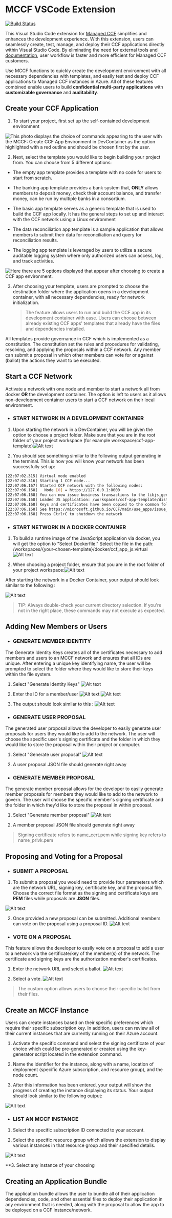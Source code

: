 # MCCF VSCode Extension

[![Build Status](https://msazure.visualstudio.com/One/_apis/build/status%2FOneBranch%2Fmccf-vscode-extension%2Fmccf-vscode-extension-Official?repoName=mccf-vscode-extension&branchName=main)](https://msazure.visualstudio.com/One/_build/latest?definitionId=326742&repoName=mccf-vscode-extension&branchName=main)

This Visual Studio Code extension for [Managed CCF](https://techcommunity.microsoft.com/t5/azure-confidential-computing/microsoft-introduces-preview-of-azure-managed-confidential/ba-p/3648986) simplifies and enhances the development experience. With this extension, users can seamlessly create, test, manage, and deploy their CCF applications directly within Visual Studio Code. By eliminating the need for external tools and [documentation](https://microsoft.github.io/CCF/main/build_apps/get_started.html), user workflow is faster and more efficient for Managed CCF customers.

Use MCCF functions to quickly create the development environment with all necessary dependencies with templates, and easily test and deploy CCF applications to Managed CCF instances in Azure. All of these features combined enable users to build **confidential multi-party applications** with **customizable governance** and **auditability**.

## Create your CCF Application

1. To start your project, first set up the self-contained development environment

![This photo displays the choice of commands appearing to the user with the MCCF: Create CCF App Environment in DevContainer as the option highlighted with a red outline and should be chosen first by the user.](images/first_commandView.png)

2.  Next, select the template you would like to begin building your project from. You can choose from 5 different options: 

-  The empty app template provides a template with no code for users to start from scratch.

-  The banking app template provides a bank system that, **ONLY** allows members to deposit money, check their account balance, and transfer money,  can be run by multiple banks in a consortium.

- The basic app template serves as a generic template that is used to build the CCF app locally. It has the general steps to set up and interact with the CCF network using a Linux environment

- The data reconciliation app template is a sample application that allows members to submit their data for reconciliation and query for reconciliation results. 

- The logging app template is leveraged by users to utilize a secure auditable logging system where only authorized users can access, log, and track activities.

![Here there are 5 options displayed that appear after choosing to create a CCF app environment.](images/choose_template.png)

3. After choosing your template, users are prompted to choose the destination folder where the application opens in a development container, with all necessary dependencies, ready for network initialization.

   > The feature allows users to run and build the CCF app in its development container with ease. Users can choose between already existing CCF apps' templates that already have the files and dependencies installed. 


All templates provide governance in CCF which is implemented as a constitution. The constitution set the rules and procedures for validating, resolving, and applying the proposals within a CCF network. Any member can submit a proposal in which other members can vote for or against (ballot) the actions they want to be executed.



## Start a CCF Network

Activate a network with one node and member to start a network all from docker **OR** the development container. The option is left to users as it allows non-development container users to start a CCF network on their local environment.

- ### START NETWORK IN A DEVELOPMENT CONTAINER 

1. Upon starting the network in a DevContainer, you will be given the option to choose a project folder. Make sure that you are in the root folder of your project workspace (for example workspace/ccf-app-template)![Alt text](images/image.png)

2. You should see something similar to the following output generating in the terminal. This is how you will know your network has been successfully set up:

```bash
[22:07:02.315] Virtual mode enabled
[22:07:02.316] Starting 1 CCF node...
[22:07:06.167] Started CCF network with the following nodes:
[22:07:06.168]   Node [0] = https://127.0.0.1:8000
[22:07:06.168] You can now issue business transactions to the libjs_generic application
[22:07:06.168] Loaded JS application: /workspaces/ccf-app-template/dist/
[22:07:06.168] Keys and certificates have been copied to the common folder: /workspaces/ccf-app-template/workspace/sandbox_common
[22:07:06.168] See https://microsoft.github.io/CCF/main/use_apps/issue_commands.html for more information
[22:07:06.168] Press Ctrl+C to shutdown the network
```

- ### START NETWORK IN A DOCKER CONTAINER 
1. To build a runtime image of the JavaScript application via docker, you will get the option to "Select Dockerfile." Select the file in the path: /workspaces/{your-chosen-template}/docker/ccf_app_js.virtual
![Alt text](images/image-1.png)

2. When choosing a project folder, ensure that you are in the root folder of your project workspace:![Alt text](images/image.png)

After starting the network in a Docker Container, your output should look similar to the following :

![Alt text](images/image-2.png)

> TIP: Always double-check your current directory selection. If you're not in the right place, these commands may not execute as expected.

## Adding New  Members or Users

- ### GENERATE MEMBER IDENTITY 
The Generate Identity Keys creates all of the certificates necessary to add members and users to an MCCF network and ensures that all IDs are unique. After entering a unique key identifying name, the user will be prompted to select the folder where they would like to store their keys within the file system.

1. Select "Generate Identity Keys" 
![Alt text](images/image_generatekeys.png)


2. Enter the ID for a member/user
![Alt text](images/image_memid.png)
![Alt text](images/image_userid.png)

3.  The output should look similar to this : 
![Alt text](images/image_output.png)


- ### GENERATE USER PROPOSAL 
The generated user proposal allows the developer to easily generate user proposals for users they would like to add to the network. The user will choose the specific user's signing certificate and the folder in which they would like to store the proposal within their project or computer.

1. Select "Generate user proposal" 
![Alt text](images/image_userproposal.png)

2. A user proposal JSON file should generate right away


- ### GENERATE MEMBER PROPOSAL
The generate member proposal allows for the developer to easily generate member proposals for members they would like to add to the network to govern. The user will choose the specific member's signing certificate and the folder in which they'd like to store the proposal in within proposal.

1. Select "Generate member proposal" 
![Alt text](images/image_memberproposal.png)

2.  A member proposal JSON file should generate right away


 > Signing certificate refers to name_cert.pem while signing key refers to name_privk.pem

## Proposing and Voting for a Proposal

- ### SUBMIT A PROPOSAL
1. To submit a proposal you would need to provide four parameters which are the network URL, signing key, certificate key, and the proposal file. Choose the correct file format as the signing and certificate keys are **PEM** files while proposals are **JSON** files.

![Alt text](images/image_parameters.png)

2. Once provided a new proposal can be submitted. Additional members can vote on the proposal using a proposal ID.
![Alt text](images/image_sp.png)

- ### VOTE ON A PROPOSAL  
This feature allows the developer to easily vote on a proposal to add a user to a network via the certificate/key of the member(s) of the network. The certificate and signing keys are the authorization member's certificates.

1. Enter the network URL and select a ballot.
![Alt text](images/image_ballot.png)


2. Select a vote.
![Alt text](images/image_vote.png)

> The custom option allows users to choose their specific ballot from their files.


## Create an MCCF Instance
Users can create instances based on their specific preferences which require their specific subscription key. In addition, users can review all of their current instances that are currently running on their Azure account.

1. Activate the specific command and select the signing certificate of your choice which could be pre-generated or created using the key-generator script located in the extension command.

2. Name the identifier for the instance, along with a name, location of deployment (specific Azure subscription, and resource group), and the node count.

3. After this information has been entered, your output will show the progress of creating the instance displaying its status. Your output should look similar to the following output:

![Alt text](images/image3.png)


- ### LIST AN MCCF INSTANCE
1. Select the specific subscription ID connected to your account.

2. Select the specific resource group which allows the extension to display various instances in that resource group and their specified details.

![Alt text](images/image4.png)

**3. Select any instance of your choosing

## Creating an Application Bundle

The application bundle allows the user to bundle all of their application dependencies, code, and other essential files to deploy their application in any environment that is needed, along with the proposal to allow the app to be deployed on a CCF instance/network.